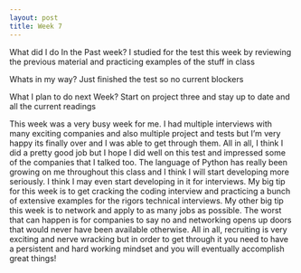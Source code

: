 ```yaml
---
layout: post
title: Week 7
---
```

What did I do In the Past week?
I studied for the test this week by reviewing the previous material and practicing examples of the stuff in class

Whats in my way?
Just finished the test so no current blockers

What I plan to do next Week?
Start on project three and stay up to date and all the current readings 

This week was a very busy week for me. I had multiple interviews with many exciting companies and also multiple project and tests but I’m very happy its finally over and I was able to get through them. All in all, I think I did a pretty good job but I hope I did well on this test and impressed some of the companies that I talked too. The language of Python has really been growing on me throughout this class and I think I will start developing more seriously.  I think I may even start developing in it for interviews. My big tip for this week is to get cracking the coding interview and practicing a bunch of extensive examples for the rigors technical interviews. My other big tip this week is to network and apply to as many jobs as possible. The worst that can happen is for companies to say no and networking opens up doors that would never have been available otherwise. All in all, recruiting is very exciting and nerve wracking but in order to get through it you need to have a persistent and hard working mindset and you will eventually accomplish great things!
